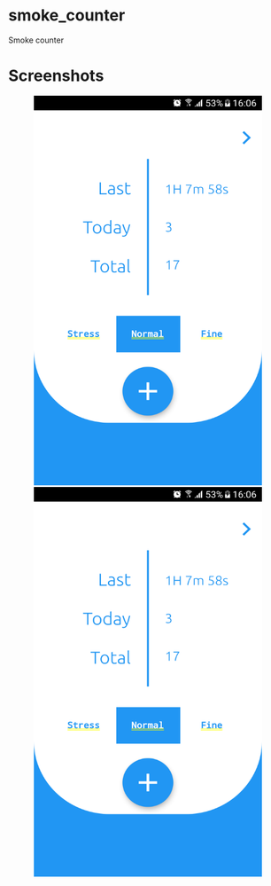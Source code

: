 # smoke_counter

Smoke counter

# Screenshots
<p align="center">
<img height="703" width="412" src="images/01.png">
<img height="703" width="412" src="images/01.png">
</p>
